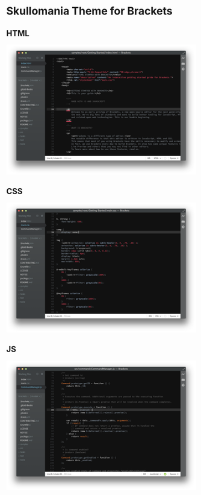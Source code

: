 Skullomania Theme for Brackets
============================

## HTML
![HTML Screenshot](https://github.com/Brackets-Themes/Skullomania/blob/master/screenshots/html.png)

## CSS
![CSS Screenshot](https://github.com/Brackets-Themes/Skullomania/blob/master/screenshots/css.png)

## JS
![JS Screenshot](https://github.com/Brackets-Themes/Skullomania/blob/master/screenshots/js.png)
